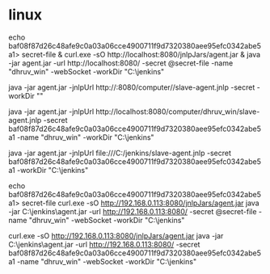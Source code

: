 # linux

echo baf08f87d26c48afe9c0a03a06cce4900711f9d7320380aee95efc0342abe5a1> secret-file & curl.exe -sO http://localhost:8080/jnlpJars/agent.jar & java -jar agent.jar -url http://localhost:8080/ -secret @secret-file -name "dhruv_win" -webSocket -workDir "C:\jenkins"




java -jar agent.jar -jnlpUrl http://<jenkins-master-url>:8080/computer/<agent-name>/slave-agent.jnlp -secret <secret-key> -workDir "<agent-work-dir>"


java -jar agent.jar -jnlpUrl http://localhost:8080/computer/dhruv_win/slave-agent.jnlp -secret baf08f87d26c48afe9c0a03a06cce4900711f9d7320380aee95efc0342abe5a1 -name "dhruv_win" -workDir "C:\jenkins"

java -jar agent.jar -jnlpUrl file:///C:/jenkins/slave-agent.jnlp -secret baf08f87d26c48afe9c0a03a06cce4900711f9d7320380aee95efc0342abe5a1 -workDir "C:\jenkins"




echo baf08f87d26c48afe9c0a03a06cce4900711f9d7320380aee95efc0342abe5a1> secret-file
curl.exe -sO http://192.168.0.113:8080/jnlpJars/agent.jar
java -jar C:\jenkins\agent.jar -url http://192.168.0.113:8080/ -secret @secret-file -name "dhruv_win" -webSocket -workDir "C:\jenkins"


curl.exe -sO http://192.168.0.113:8080/jnlpJars/agent.jar
java -jar C:\jenkins\agent.jar -url http://192.168.0.113:8080/ -secret baf08f87d26c48afe9c0a03a06cce4900711f9d7320380aee95efc0342abe5a1 -name "dhruv_win" -webSocket -workDir "C:\jenkins"

